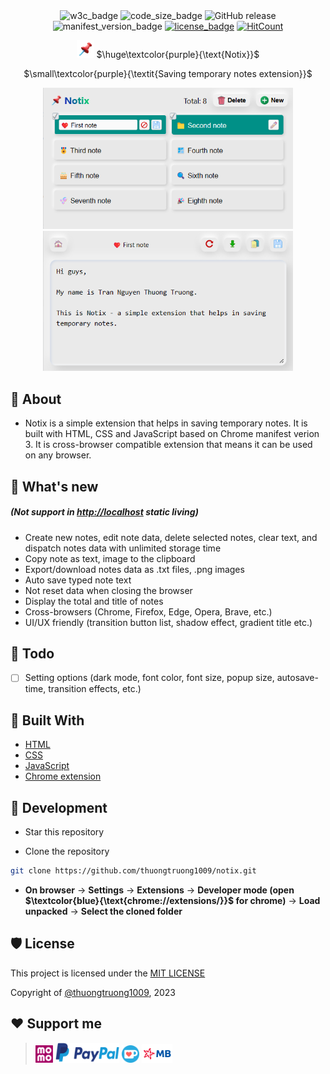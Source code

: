 <div align="center">
  <img src="https://img.shields.io/badge/w3c-validated-brightgreen" alt="w3c_badge" />
  <img src="https://img.shields.io/github/languages/code-size/thuongtruong1009/notix" alt="code_size_badge" />
  <img alt="GitHub release" src="https://img.shields.io/github/v/release/thuongtruong1009/notix?color=yellow">
  <img src="https://img.shields.io/badge/manifest-v3-pink" alt="manifest_version_badge" />
  <a href="LICENSE"><img src="https://img.shields.io/github/license/thuongtruong1009/notix" alt="license_badge" /></a>
  <a href="https://hits.dwyl.com/thuongtruong1009/notix" rel="nofollow"><img src="https://hits.dwyl.com/thuongtruong1009/notix.svg" alt="HitCount" data-canonical-src="https://hits.dwyl.com/thuongtruong1009/notix.svg" style="max-width: 100%;border-radius: 3px"></a>

<img src="https://raw.githubusercontent.com/thuongtruong1009/notix/main/public/favicon.ico" width="28" height="28" /> $\huge\textcolor{purple}{\text{Notix}}$

$\small\textcolor{purple}{\textit{Saving temporary notes extension}}$

</div>

<div align="center">
  <img src="https://raw.githubusercontent.com/thuongtruong1009/notix/main/public/preview1.png" alt="preview1" width="400" /><img src="https://raw.githubusercontent.com/thuongtruong1009/notix/main/public/preview2.png" alt="preview2" width="400" />
</div>

## 📢 About

-   Notix is a simple extension that helps in saving temporary notes. It is built with HTML, CSS and JavaScript based on Chrome manifest verion 3. It is cross-browser compatible extension that means it can be used on any browser.

## 🎉 What's new

##### (Not support in <ins>http://localhost</ins> static living)

-   Create new notes, edit note data, delete selected notes, clear text, and dispatch notes data with unlimited storage time
-   Copy note as text, image to the clipboard
-   Export/download notes data as .txt files, .png images
-   Auto save typed note text
-   Not reset data when closing the browser
-   Display the total and title of notes
-   Cross-browsers (Chrome, Firefox, Edge, Opera, Brave, etc.)
-   UI/UX friendly (transition button list, shadow effect, gradient title etc.)

## 🎯 Todo

-   [ ] Setting options (dark mode, font color, font size, popup size, autosave-time, transition effects, etc.)

## 🧩 Built With

-   [HTML](https://www.w3schools.com/html/)
-   [CSS](https://www.w3schools.com/css/)
-   [JavaScript](https://www.w3schools.com/js/)
-   [Chrome extension](https://developer.chrome.com)

## 🔨 Development

-   Star this repository

-   Clone the repository

```bash
git clone https://github.com/thuongtruong1009/notix.git
```

-   **On browser** -> **Settings** -> **Extensions** -> **Developer mode (open $\textcolor{blue}{\text{chrome://extensions/}}$ for chrome)** -> **Load unpacked** -> **Select the cloned folder**

## 🛡️ License

This project is licensed under the [MIT LICENSE](LICENSE)

Copyright of [@thuongtruong1009](https://github.com/thuongtruong1009), 2023

## ❤️ Support me

> <a href="https://nhantien.momo.vn/0917085937"><img height="28" src="https://raw.githubusercontent.com/thuongtruong1009/notix/main/public/momo.svg"></a> <a href="https://www.paypal.me/thuongtruong1009"><img height="32" src="https://raw.githubusercontent.com/thuongtruong1009/notix/main/public/paypal.svg"></a> <a href='https://ko-fi.com/thuongtruong1009'><img height='26' style='border:0px;height:28px;color:blue' src='https://raw.githubusercontent.com/thuongtruong1009/notix/main/public/kofi.svg' border='0' alt='Buy Me a Coffee at ko-fi.com' /></a> <a href="public/mb_qr.jpg"><img height="30" src="https://raw.githubusercontent.com/thuongtruong1009/notix/main/public/mbbank.svg"></a>
